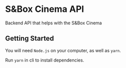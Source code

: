 # S&Box Cinema API

Backend API that helps with the S&Box Cinema

## Getting Started

You will need `Node.js` on your computer, as well as `yarn`.

Run `yarn` in cli to install dependencies.